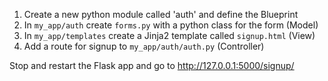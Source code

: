 
1. Create a new python module called 'auth' and define the Blueprint
2. In `my_app/auth` create `forms.py` with a python class for the form  (Model)
3. In `my_app/templates` create a Jinja2 template called `signup.html`  (View) 
4. Add a route for signup to `my_app/auth/auth.py`  (Controller)


Stop and restart the Flask app and go to http://127.0.0.1:5000/signup/